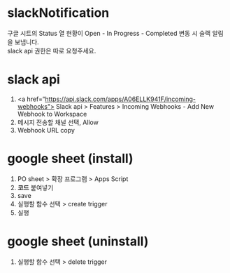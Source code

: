 # slackNotification
구글 시트의 Status 열 현황이 Open - In Progress - Completed 변동 시 슬랙 알림을 보냅니다. </br>
slack api 권한은 따로 요청주세요. 

# slack api 
1. <a href=“https://api.slack.com/apps/A06ELLK941F/incoming-webhooks"> Slack api > Features > Incoming Webhooks - Add New Webhook to Workspace
3. 메시지 전송할 채널 선택, Allow
4. Webhook URL copy 

# google sheet (install)
1. PO sheet > 확장 프로그램 > Apps Script
2. **코드** 붙여넣기
3. save 
4. 실행할 함수 선택 > create trigger 
5. 실행

# google sheet (uninstall) 
1. 실행할 함수 선택 > delete trigger 
